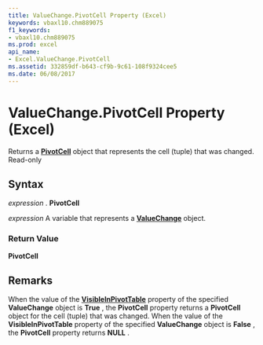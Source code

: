 ```yaml
---
title: ValueChange.PivotCell Property (Excel)
keywords: vbaxl10.chm889075
f1_keywords:
- vbaxl10.chm889075
ms.prod: excel
api_name:
- Excel.ValueChange.PivotCell
ms.assetid: 332859df-b643-cf9b-9c61-108f9324cee5
ms.date: 06/08/2017
---
```



# ValueChange.PivotCell Property (Excel)

Returns a  **[PivotCell](Excel.PivotCell.md)** object that represents the cell (tuple) that was changed. Read-only


## Syntax

 _expression_ . **PivotCell**

 _expression_ A variable that represents a **[ValueChange](Excel.ValueChange.md)** object.


### Return Value

 **PivotCell**


## Remarks

When the value of the  **[VisibleInPivotTable](Excel.ValueChange.VisibleInPivotTable.md)** property of the specified **ValueChange** object is **True** , the **PivotCell** property returns a **PivotCell** object for the cell (tuple) that was changed. When the value of the **VisibleInPivotTable** property of the specified **ValueChange** object is **False** , the **PivotCell** property returns **NULL** .



